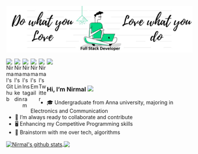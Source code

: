 ![Banner](Simple_Banner.jpeg)

<a href="https://github.com/nirmalkumarkgs">
  <img align="left" alt="Nirmal's Github" width="22px" src="https://cdn.jsdelivr.net/npm/simple-icons@v3/icons/github.svg" />
</a>
<a href="https://www.linkedin.com/in/nirmalkumar-fullstackdev/">
  <img align="left" alt="Nirmal's Linkedin" width="22px" src="https://cdn.jsdelivr.net/npm/simple-icons@v3/icons/linkedin.svg" />
</a>
<a href="https://www.instagram.com/nirmalkumar_kgs/">
  <img align="left" alt="Nirmal's Instagram" width="22px" src="https://cdn.jsdelivr.net/npm/simple-icons@v3/icons/instagram.svg" />
</a>
<a href="mailto: kgsnirmalkumarr5285@gmail.com">
  <img align="left" alt="Nirmal's Email" width="22px" src="https://cdn.jsdelivr.net/npm/simple-icons@v3/icons/gmail.svg" />
</a>
<a href="https://twitter.com/kgsnirmalkumarr">
  <img align="left" alt="Nirmal's Twitter" width="22px" src="https://cdn.jsdelivr.net/npm/simple-icons@v3/icons/twitter.svg" />
</a>

![](https://visitor-badge.glitch.me/badge?page_id=NirmalkumarKGS)


<br />

### Hi, I’m Nirmal <img src="https://raw.githubusercontent.com/iampavangandhi/iampavangandhi/master/gifs/Hi.gif" width="24px"> 
- 🎓 Undergraduate from Anna university, majoring in Electronics and Communication
- 🌱 I’m always ready to collaborate and contribute
- 🖥 Enhancing my Competitive Programming skills
- 💬 Brainstorm with me over tech, algorithms

<a href="https://github.com/nirmalkumarkgs">
  <img align="center" src="https://github-readme-stats.anuraghazra1.vercel.app/api?username=nirmalkumarkgs&show_icons=true&count_private=true&hide_border=true&theme=radical" alt="Nirmal's github stats" />
</a>
<a href="https://github.com/nirmalkumarkgs">
    <img align="center" src="https://github-readme-stats.vercel.app/api/top-langs/?username=nirmalkumarkgs&layout=compact&hide_border=true&hide=Jupyter%20Notebook,Tex&langs_count=8&theme=radical" />
</a>
